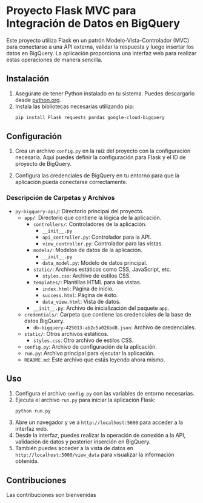 # Proyecto Flask MVC para Integración de Datos en BigQuery

Este proyecto utiliza Flask en un patrón Modelo-Vista-Controlador (MVC) para conectarse a una API externa, validar la respuesta y luego insertar los datos en BigQuery. La aplicación proporciona una interfaz web para realizar estas operaciones de manera sencilla.

## Instalación

1. Asegúrate de tener Python instalado en tu sistema. Puedes descargarlo desde [python.org](https://www.python.org/downloads/).
2. Instala las bibliotecas necesarias utilizando pip:
    ```bash
    pip install Flask requests pandas google-cloud-bigquery
    ```

## Configuración

1. Crea un archivo `config.py` en la raíz del proyecto con la configuración necesaria. Aquí puedes definir la configuración para Flask y el ID de proyecto de BigQuery.

2. Configura las credenciales de BigQuery en tu entorno para que la aplicación pueda conectarse correctamente.

### Descripción de Carpetas y Archivos

- `py-bigquery-api/`: Directorio principal del proyecto.
  - `app/`: Directorio que contiene la lógica de la aplicación.
    - `controllers/`: Controladores de la aplicación.
      - `__init__.py`
      - `api_controller.py`: Controlador para la API.
      - `view_controller.py`: Controlador para las vistas.
    - `models/`: Modelos de datos de la aplicación.
      - `__init__.py`
      - `data_model.py`: Modelo de datos principal.
    - `static/`: Archivos estáticos como CSS, JavaScript, etc.
      - `styles.css`: Archivo de estilos CSS.
    - `templates/`: Plantillas HTML para las vistas.
      - `index.html`: Página de inicio.
      - `success.html`: Página de éxito.
      - `data_view.html`: Vista de datos.
    - `__init__.py`: Archivo de inicialización del paquete `app`.
  - `credentials/`: Carpeta que contiene las credenciales de la base de datos BigQuery.
    - `db-bigquery-425013-ab2c5a026bd8.json`: Archivo de credenciales.
  - `static/`: Otros archivos estáticos.
    - `styles.css`: Otro archivo de estilos CSS.
  - `config.py`: Archivo de configuración de la aplicación.
  - `run.py`: Archivo principal para ejecutar la aplicación.
  - `README.md`: Este archivo que estás leyendo ahora mismo.


## Uso

1. Configura el archivo `config.py` con las variables de entorno necesarias.
2. Ejecuta el archivo `run.py` para iniciar la aplicación Flask:
    ```bash
    python run.py
    ```
3. Abre un navegador y ve a `http://localhost:5000` para acceder a la interfaz web.
4. Desde la interfaz, puedes realizar la operación de conexión a la API, validación de datos y posterior inserción en BigQuery.
5. También puedes acceder a la vista de datos en `http://localhost:5000/view_data` para visualizar la información obtenida.

## Contribuciones

Las contribuciones son bienvenidas
